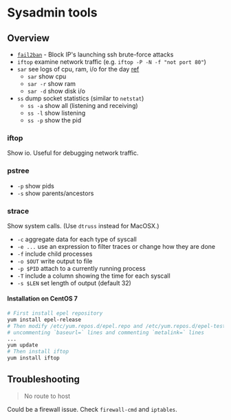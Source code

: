# Sysadmin tools

## Overview

* [`fail2ban`](https://github.com/entrity/Computer-Usage/blob/master/Reference%2C%20fail2ban.md) - Block IP's launching ssh brute-force attacks
* `iftop` examine network traffic (e.g. `iftop -P -N -f "not port 80"`)
* `sar` see logs of cpu, ram, i/o for the day [ref](https://www.redhat.com/sysadmin/troubleshooting-slow-servers)
    * `sar` show cpu
    * `sar -r` show ram
    * `sar -d` show disk i/o 
* `ss` dump socket statistics (similar to `netstat`)
    * `ss -a` show all (listening and receiving)
    * `ss -l` show listening
    * `ss -p` show the pid

### iftop
Show io. Useful for debugging network traffic.

### pstree
* `-p` show pids
* `-s` show parents/ancestors

### strace
Show system calls. (Use `dtruss` instead for MacOSX.)

* `-c` aggregate data for each type of syscall
* `-e ...` use an expression to filter traces or change how they are done
* `-f` include child processes
* `-o $OUT` write output to file
* `-p $PID` attach to a currently running process
* `-T` include a column showing the time for each syscall
* `-s $LEN` set length of output (default 32)

#### Installation on CentOS 7

```bash
# First install epel repository
yum install epel-release
# Then modify /etc/yum.repos.d/epel.repo and /etc/yum.repos.d/epel-testing.repo
# uncommenting `baseurl=` lines and commenting `metalink=` lines
...
yum update
# Then install iftop
yum install iftop
```

## Troubleshooting

> No route to host

Could be a firewall issue. Check `firewall-cmd` and `iptables`.
